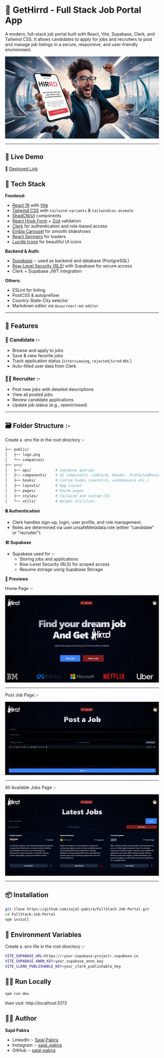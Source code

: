 # 🚀 GetHirrd - Full Stack Job Portal App

A modern, full-stack job portal built with React, Vite, Supabase, Clerk, and Tailwind CSS. It allows candidates to apply for jobs and recruiters to post and manage job listings in a secure, responsive, and user-friendly environment.

![Banner](./public/banner.jpeg)

---

## 🚀 Live Demo

🔗 [Deployed Link](https://gethirrdbysajalpakira.vercel.app/)

## 🔧 Tech Stack

**Frontend:**

- [React 19](https://reactjs.org/) with [Vite](https://vitejs.dev/)
- [Tailwind CSS](https://tailwindcss.com/) with `tailwind-variants` & `tailwindcss-animate`
- [ShadCN/UI](https://ui.shadcn.dev/) components
- [React Hook Form](https://react-hook-form.com/) + [Zod](https://github.com/colinhacks/zod) validation
- [Clerk](https://clerk.dev/) for authentication and role-based access
- [Embla Carousel](https://www.embla-carousel.com/) for smooth slideshows
- [React Spinners](https://www.davidhu.io/react-spinners/) for loaders
- [Lucide Icons](https://lucide.dev/icons/) for beautiful UI icons

**Backend & Auth:**

- [Supabase](https://supabase.io/) :- used as backend and database (PostgreSQL)
- [Row-Level Security (RLS)](https://supabase.com/docs/learn/auth-deep-dive/auth-row-level-security) with Supabase for secure access
- Clerk + Supabase JWT integration

**Others:**

- ESLint for linting
- PostCSS & autoprefixer
- Country-State-City selector
- Markdown editor via `@uiw/react-md-editor`

---

## 🔐 Features

### 👤 Candidate :-

- Browse and apply to jobs
- Save & view favorite jobs
- Track application status (`interviewing`, `rejected`,`hired` etc.)
- Auto-filled user data from Clerk

### 🧑‍💼 Recruiter :-

- Post new jobs with detailed descriptions
- View all posted jobs
- Review candidate applications
- Update job status (e.g., open/closed)

---

## 🗃️ Folder Structure :-

Create a .env file in the root directory :-

```bash
├── public/
│   ├── logo.png
│   └── companies/
├── src/
│   ├── api/           # Supabase queries
│   ├── components/    # UI components (JobCard, Header, ProtectedRoute etc.)
│   ├── hooks/         # Custom hooks (useFetch, useDebounce etc.)
│   ├── layouts/       # App layout
│   ├── pages/         # Route pages
│   ├── styles/        # Tailwind and custom CSS
│   └── utils/         # Helper utilities


```

**🔒 Authentication**

- Clerk handles sign-up, login, user profile, and role management.
- Roles are determined via user.unsafeMetadata.role (either "candidate" or "recruiter").

**🛠️ Supabase**

- Supabase used for :-
  - Storing jobs and applications
  - Row-Level Security (RLS) for scoped access
  - Resume storage using Supabase Storage

**📸 Previews**

Home Page :-

![Banner](./public/screenshots/HomePage.png)

---

Post Job Page :-

![Banner](./public/screenshots/PostJob.png)

---

All Available Jobs Page :-

![Banner](./public/screenshots/All%20available%20Jobs.png)

---

## 📦 Installation

```bash
git clone https://github.com/sajal-pakira/FullStack-Job-Portal.git
cd FullStack-Job-Portal
npm install
```

## 🧪 Environment Variables

Create a .env file in the root directory :-

```bash
VITE_SUPABASE_URL=https://<your-supabase-project>.supabase.co
VITE_SUPABASE_ANON_KEY=your_supabase_anon_key
VITE_CLERK_PUBLISHABLE_KEY=your_clerk_publishable_key

```

## 🏃‍♂️ Run Locally

```bash
npm run dev
```

then visit: http://localhost:5173

## 🧑‍💻 Author

**Sajal Pakira**

- LinkedIn :- [Sajal Pakira](https://www.linkedin.com/in/sajal-pakira-13661b241/)
- Instagram :- [sajal_pakira](https://www.instagram.com/sajal_pakira?igsh=MXNkNHdvdnc3aDF3ZA==)
- GitHub :- [sajal-pakira](https://github.com/sajal-pakira)
